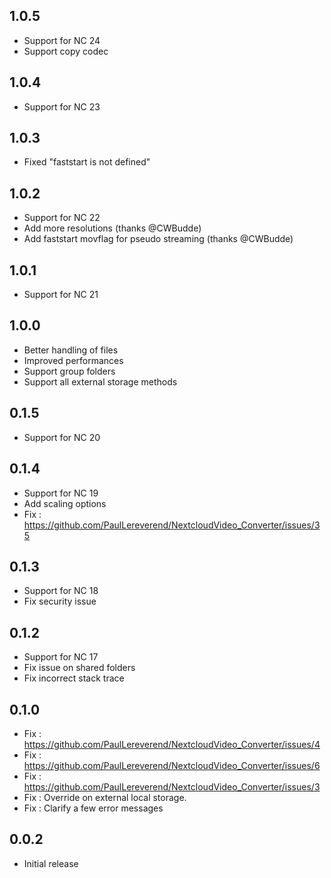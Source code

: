 ## 1.0.5

- Support for NC 24
- Support copy codec
## 1.0.4

- Support for NC 23
## 1.0.3

- Fixed "faststart is not defined"
## 1.0.2

- Support for NC 22
- Add more resolutions (thanks @CWBudde)
- Add faststart movflag for pseudo streaming (thanks @CWBudde)

## 1.0.1

- Support for NC 21

## 1.0.0

- Better handling of files
- Improved performances
- Support group folders
- Support all external storage methods

## 0.1.5

- Support for NC 20

## 0.1.4

- Support for NC 19
- Add scaling options
- Fix : https://github.com/PaulLereverend/NextcloudVideo_Converter/issues/35

## 0.1.3

- Support for NC 18
- Fix security issue

## 0.1.2

- Support for NC 17
- Fix issue on shared folders
- Fix incorrect stack trace

## 0.1.0

- Fix : https://github.com/PaulLereverend/NextcloudVideo_Converter/issues/4
- Fix : https://github.com/PaulLereverend/NextcloudVideo_Converter/issues/6
- Fix : https://github.com/PaulLereverend/NextcloudVideo_Converter/issues/3
- Fix : Override on external local storage.
- Fix : Clarify a few error messages

## 0.0.2

- Initial release
